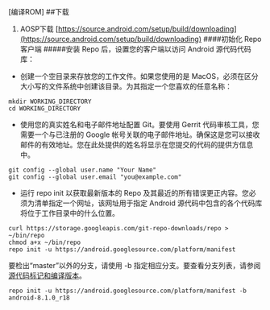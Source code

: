 [编译ROM]
##下载
1. AOSP下载
[https://source.android.com/setup/build/downloading](https://source.android.com/setup/build/downloading)
####初始化 Repo 客户端
#####安装 Repo 后，设置您的客户端以访问 Android 源代码代码库：
- 创建一个空目录来存放您的工作文件。如果您使用的是 MacOS，必须在区分大小写的文件系统中创建该目录。为其指定一个您喜欢的任意名称：
```
mkdir WORKING_DIRECTORY
cd WORKING_DIRECTORY
```
- 使用您的真实姓名和电子邮件地址配置 Git。要使用 Gerrit 代码审核工具，您需要一个与已注册的 Google 帐号关联的电子邮件地址。确保这是您可以接收邮件的有效地址。您在此处提供的姓名将显示在您提交的代码的提供方信息中。
```
git config --global user.name "Your Name"
git config --global user.email "you@example.com"
```
- 运行 repo init 以获取最新版本的 Repo 及其最近的所有错误更正内容。您必须为清单指定一个网址，该网址用于指定 Android 源代码中包含的各个代码库将位于工作目录中的什么位置。
```
curl https://storage.googleapis.com/git-repo-downloads/repo > ~/bin/repo
chmod a+x ~/bin/repo
repo init -u https://android.googlesource.com/platform/manifest
```
要检出“master”以外的分支，请使用 -b 指定相应分支。要查看分支列表，请参阅[源代码标记和编译版本](https://source.android.com/setup/start/build-numbers#source-code-tags-and-builds)。
```
repo init -u https://android.googlesource.com/platform/manifest -b android-8.1.0_r18
```